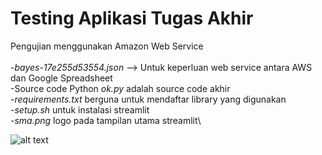 # Testing Aplikasi Tugas Akhir

Pengujian menggunakan Amazon Web Service\
\
-*bayes-17e255d53554.json* --> Untuk keperluan web service antara AWS dan Google Spreadsheet\
-Source code Python *ok.py* adalah source code akhir\
-*requirements.txt* berguna untuk mendaftar library yang digunakan\
-*setup.sh* untuk instalasi streamlit\
-*sma.png* logo pada tampilan utama streamlit\

![alt text](https://i.ibb.co/pfSk5p4/Group-65.png)
